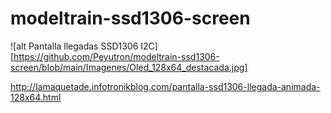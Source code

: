 # modeltrain-ssd1306-screen

![alt Pantalla llegadas SSD1306 I2C][https://github.com/Peyutron/modeltrain-ssd1306-screen/blob/main/Imagenes/Oled_128x64_destacada.jpg]

http://lamaquetade.infotronikblog.com/pantalla-ssd1306-llegada-animada-128x64.html
